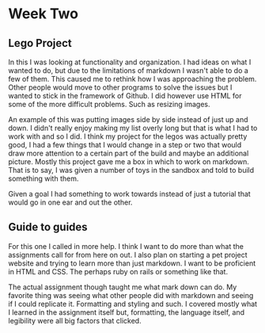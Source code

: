 # Week Two

## Lego Project
In this I was looking at functionality and organization. I had ideas on what I wanted to do, but due to the limitations of markdown I 
wasn't able to do a few of them. This caused me to rethink how I was approaching the problem. Other people would move to other programs 
to solve the issues but I wanted to stick in the framework of Github. I did however use HTML for some of the more difficult problems. Such
as resizing images. 

An example of this was putting images side by side instead of just up and down. I didn't really enjoy making my list overly long but that
is what I had to work with and so I did. I think my project for the legos was actually pretty good, I had a few things that I would change 
in a step or two that would draw more attention to a certain part of the build and maybe an additional picture. Mostly this project gave
me a box in which to work on markdown. That is to say, I was given a number of toys in the sandbox and told to build something with them.

Given a goal I had something to work towards instead of just a tutorial that would go in one ear and out the other. 

## Guide to guides

For this one I called in more help. I think I want to do more than what the assignments call for from here on out. I also plan on starting
a pet project website and trying to learn more than just markdown. I want to be proficient in HTML and CSS. The perhaps ruby on rails or 
something like that. 

The actual assignment though taught me what mark down can do. My favorite thing was seeing what other people did with markdown and seeing 
if I could replicate it. Formatting and styling and such. I covered mostly what I learned in the assignment itself but, formatting, the
language itself, and legibility were all big factors that clicked. 
